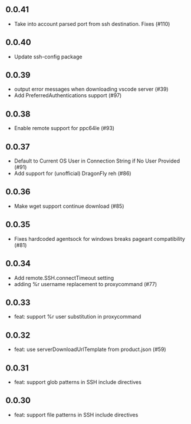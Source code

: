 ## 0.0.41
- Take into account parsed port from ssh destination. Fixes (#110)

## 0.0.40
- Update ssh-config package

## 0.0.39

- output error messages when downloading vscode server (#39)
- Add PreferredAuthentications support (#97)

## 0.0.38

- Enable remote support for ppc64le (#93)

## 0.0.37

- Default to Current OS User in Connection String if No User Provided (#91)
- Add support for (unofficial) DragonFly reh (#86)

## 0.0.36

- Make wget support continue download (#85)

## 0.0.35

- Fixes hardcoded agentsock for windows breaks pageant compatibility (#81)

## 0.0.34

- Add remote.SSH.connectTimeout setting
- adding %r username replacement to proxycommand (#77)

## 0.0.33

- feat: support %r user substitution in proxycommand

## 0.0.32

- feat: use serverDownloadUrlTemplate from product.json (#59)

## 0.0.31

- feat: support glob patterns in SSH include directives

## 0.0.30

- feat: support file patterns in SSH include directives

